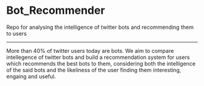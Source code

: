 # Bot_Recommender
Repo for analysing the intelligence of twitter bots and recommending them to users 

---
More than 40% of twitter users today are bots. We aim to compare intellegence of twitter bots and build a recommendation system for users which recommends the best bots to them, considering both the intelligence of the said bots and the likeliness of the user finding them interesting, engaing and useful.

